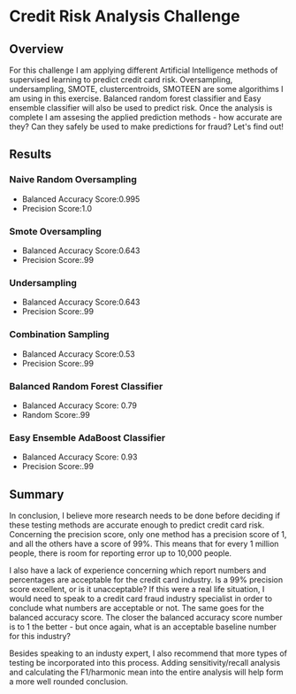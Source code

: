 # Credit Risk Analysis Challenge

## Overview
For this challenge I am applying different Artificial Intelligence methods of supervised learning to predict credit card risk. Oversampling, undersampling, SMOTE, clustercentroids, SMOTEEN are some algorithims I am using in this exercise. Balanced random forest classifier and Easy ensemble classifier will also be used to predict risk. Once the analysis is complete I am assesing the applied prediction methods - how accurate are they? Can they safely be used to make predictions for fraud? Let's find out!

## Results

### Naive Random Oversampling
- Balanced Accuracy Score:0.995
- Precision Score:1.0

### Smote Oversampling
- Balanced Accuracy Score:0.643 
- Precision Score:.99

### Undersampling
- Balanced Accuracy Score:0.643 
- Precision Score:.99

### Combination Sampling
- Balanced Accuracy Score:0.53
- Precision Score:.99

### Balanced Random Forest Classifier
- Balanced Accuracy Score: 0.79
- Random Score:.99

### Easy Ensemble AdaBoost Classifier
- Balanced Accuracy Score: 0.93
- Precision Score:.99

## Summary
In conclusion, I believe more research needs to be done before deciding if these testing methods are accurate enough to predict credit card risk. Concerning the precision score, only one method has a precision score of 1, and all the others have a score of 99%. This means that for every 1 million people, there is room for reporting error up to 10,000 people.

I also have a lack of experience concerning which report numbers and percentages are acceptable for the credit card industry. Is a 99% precision score excellent, or is it unacceptable? If this were a real life situation, I would need to speak to a credit card fraud industry specialist in order to conclude what numbers are acceptable or not. The same goes for the balanced accuracy score. The closer the balanced accuracy score number is to 1 the better - but once again, what is an acceptable baseline number for this industry?

Besides speaking to an industy expert, I also recommend that more types of testing be incorporated into this process. Adding  sensitivity/recall analysis and calculating the F1/harmonic mean into the entire analysis will help form a more well rounded conclusion.



























